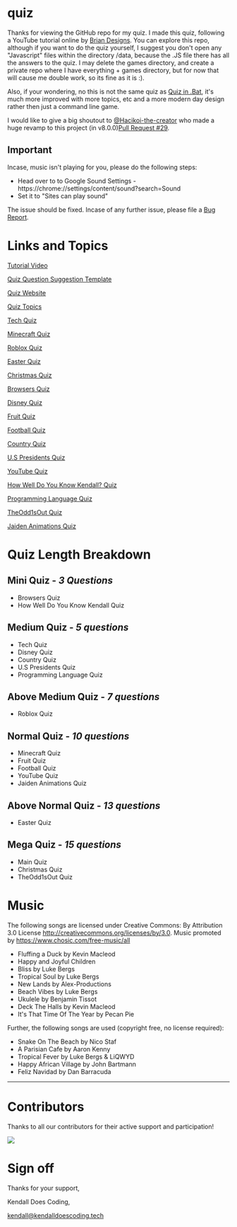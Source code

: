 # quiz

Thanks for viewing the GitHub repo for my quiz.
I made this quiz, following a YouTube tutorial online by [Brian Designs](https://www.youtube.com/channel/UCsKsymTY_4BYR-wytLjex7A). You can explore this repo, although if you want to do the quiz yourself, I suggest you don't open any "Javascript" files within the directory /data, because the .JS file there has all the answers to the quiz. I may delete the games directory, and create a private repo where I have everything + games directory, but for now that will cause me double work, so its fine as it is :).

Also, if your wondering, no this is not the same quiz as [Quiz in .Bat](https://github.com/KendallDoesCoding/Quiz-in-.bat), it's much more improved with more topics, etc and a more modern day design rather then just a command line game.

I would like to give a big shoutout to [@Hacikoi-the-creator](https://github.com/Hachikoi-the-creator) who made a huge revamp to this project (in v8.0.0)[Pull Request #29](https://github.com/KendallDoesCoding/quiz/pull/29).

## Important

Incase, music isn't playing for you, please do the following steps:

- Head over to to Google Sound Settings - https://chrome://settings/content/sound?search=Sound
- Set it to "Sites can play sound"

The issue should be fixed. Incase of any further issue, please file a [Bug Report](https://github.com/KendallDoesCoding/quiz/issues/new?assignees=&labels=%F0%9F%9B%A0+goal%3A+fix&template=bug.yml).

# Links and Topics

[Tutorial Video](https://www.youtube.com/watch?v=f4fB9Xg2JEY)

[Quiz Question Suggestion Template](https://www.youtube.com/watch?v=KrGfq0vXEkc)

[Quiz Website](https://kendalldoescoding.tech/pages/quiz/index.html)

[Quiz Topics](https://quiz.kendalldoescoding.tech/pages/topics/index.html)

[Tech Quiz](https://quiz.kendalldoescoding.tech/pages/tech/index.html)

[Minecraft Quiz](https://quiz.kendalldoescoding.tech/pages/minecraft/index.html)

[Roblox Quiz](https://quiz.kendalldoescoding.tech/pages/roblox/index.html)

[Easter Quiz](https://quiz.kendalldoescoding.tech/pages/easter/index.html)

[Christmas Quiz](https://kendalldoescoding.tech/pages/christmasquiz/index.html)

[Browsers Quiz](https://quiz.kendalldoescoding.tech/pages/browsers/index.html)

[Disney Quiz](https://quiz.kendalldoescoding.tech/pages/disney/index.html)

[Fruit Quiz](https://quiz.kendalldoescoding.tech/pages/fruit/index.html)

[Football Quiz](https://quiz.kendalldoescoding.tech/pages/football/index.html)

[Country Quiz](https://quiz.kendalldoescoding.tech/pages/countries/index.html)

[U.S Presidents Quiz](https://quiz.kendalldoescoding.tech/pages/presidents/index.html)

[YouTube Quiz](https://quiz.kendalldoescoding.tech/pages/youtube/index.html)

[How Well Do You Know Kendall? Quiz](https://quiz.kendalldoescoding.tech/pages/kendall_quiz/index.html)

[Programming Language Quiz](https://quiz.kendalldoescoding.tech/pages/programming_language/index.html)

[TheOdd1sOut Quiz](https://quiz.kendalldoescoding.tech/pages/theodd1sout/index.html)

[Jaiden Animations Quiz](https://quiz.kendalldoescoding.tech/pages/jaidenanimations/index.html)

# Quiz Length Breakdown

## Mini Quiz - _3 Questions_ 
- Browsers Quiz
- How Well Do You Know Kendall Quiz

## Medium Quiz - _5 questions_
- Tech Quiz
- Disney Quiz
- Country Quiz
- U.S Presidents Quiz
- Programming Language Quiz

## Above Medium Quiz - _7 questions_ 
- Roblox Quiz

## Normal Quiz - _10 questions_ 
- Minecraft Quiz
- Fruit Quiz
- Football Quiz
- YouTube Quiz
- Jaiden Animations Quiz

## Above Normal Quiz - _13 questions_
- Easter Quiz

## Mega Quiz - _15 questions_ 
- Main Quiz
- Christmas Quiz
- TheOdd1sOut Quiz

# Music

The following songs are licensed under Creative Commons: By Attribution 3.0 License
http://creativecommons.org/licenses/by/3.0.
Music promoted by https://www.chosic.com/free-music/all

- Fluffing a Duck by Kevin Macleod
- Happy and Joyful Children
- Bliss by Luke Bergs
- Tropical Soul by Luke Bergs
- New Lands by Alex-Productions
- Beach Vibes by Luke Bergs
- Ukulele by Benjamin Tissot
- Deck The Halls by Kevin Macleod
- It's That Time Of The Year by Pecan Pie

Further, the following songs are used (copyright free, no license required):

- Snake On The Beach by Nico Staf
- A Parisian Cafe by Aaron Kenny
- Tropical Fever by Luke Bergs & LiQWYD
- Happy African Village by John Bartmann
- Feliz Navidad by Dan Barracuda

---

# Contributors

Thanks to all our contributors for their active support and participation!

<a href = "https://github.com/KendallDoesCoding/quiz">
  <img src = "https://contrib.rocks/image?repo=KendallDoesCoding/quiz"/></a>

# Sign off

Thanks for your support,

Kendall Does Coding,

kendall@kendalldoescoding.tech
